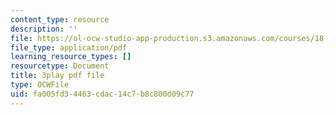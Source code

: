 ```yaml
---
content_type: resource
description: ''
file: https://ol-ocw-studio-app-production.s3.amazonaws.com/courses/18-01sc-single-variable-calculus-fall-2010/fa005fd34463cdac14c7b8c800d09c77_HgEqXhsIq_g.pdf
file_type: application/pdf
learning_resource_types: []
resourcetype: Document
title: 3play pdf file
type: OCWFile
uid: fa005fd3-4463-cdac-14c7-b8c800d09c77
---
```

